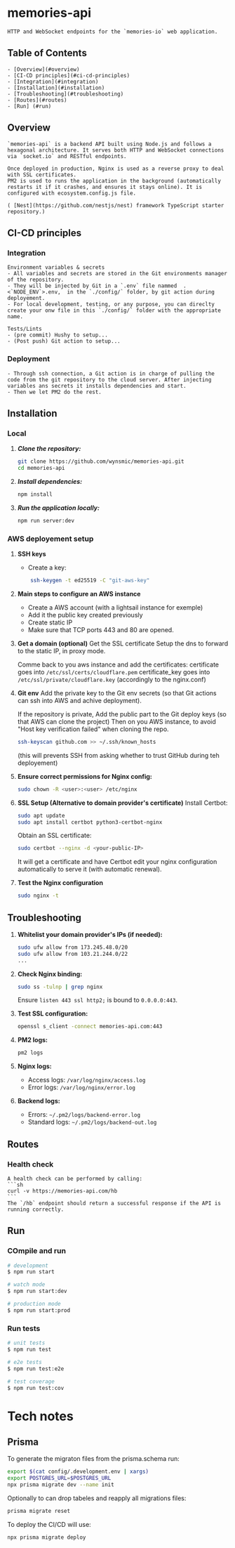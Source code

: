 # memories-api

    HTTP and WebSocket endpoints for the `memories-io` web application.

## Table of Contents

    - [Overview](#overview)
    - [CI-CD principles](#ci-cd-principles)
    - [Integration](#integration)
    - [Installation](#installation)
    - [Troubleshooting](#troubleshooting)
    - [Routes](#routes)
    - [Run] (#run)

## Overview

    `memories-api` is a backend API built using Node.js and follows a hexagonal architecture. It serves both HTTP and WebSocket connections via `socket.io` and RESTful endpoints.

    Once deployed in production, Nginx is used as a reverse proxy to deal with SSL certificates.
    PM2 is used to runs the application in the background (automatically restarts it if it crashes, and ensures it stays online). It is configured with ecosystem.config.js file.

    ( [Nest](https://github.com/nestjs/nest) framework TypeScript starter repository.)

## CI-CD principles

### Integration

    Environment variables & secrets
    - All variables and secrets are stored in the Git environments manager of the repository.
    - They will be injected by Git in a `.env` file nammed  .<`NODE_ENV`>.env,  in the `./config/` folder, by git action during deployement.
    - For local development, testing, or any purpose, you can direclty create your onw file in this `./config/` folder with the appropriate name.

    Tests/Lints
    - (pre commit) Hushy to setup...
    - (Post push) Git action to setup...

### Deployment

    - Through ssh connection, a Git action is in charge of pulling the code from the git repository to the cloud server. After injecting variables ans secrets it installs dependencies and start.
    - Then we let PM2 do the rest.

## Installation

### Local

1. **_Clone the repository:_**
   ```sh
   git clone https://github.com/wynsmic/memories-api.git
   cd memories-api
   ```
2. **_Install dependencies:_**
   ```sh
   npm install
   ```
3. **_Run the application locally:_**
   ```sh
   npm run server:dev
   ```

### AWS deployement setup

1. **SSH keys**
   - Create a key:
   ```sh
       ssh-keygen -t ed25519 -C "git-aws-key"
   ```
2. **Main steps to configure an AWS instance**

   - Create a AWS account (with a lightsail instance for exemple)
   - Add it the public key created previously
   - Create static IP
   - Make sure that TCP ports 443 and 80 are opened.

3. **Get a domain (optional)**
   Get the SSL certificate
   Setup the dns to forward to the static IP, in proxy mode.

   Comme back to you aws instance and add the certificates:
   certificate goes into `/etc/ssl/certs/cloudflare.pem`
   certificate_key goes into `/etc/ssl/private/cloudflare.key`
   (accordingly to the nginx.conf)

4. **Git env**
   Add the private key to the Git env secrets (so that Git actions can ssh into AWS and achive deployment).

   If the repository is private,
   Add the public part to the Git deploy keys (so that AWS can clone the project)
   Then on you AWS instance, to avoid "Host key verification failed" when cloning the repo.

   ```sh
   ssh-keyscan github.com >> ~/.ssh/known_hosts
   ```

   (this will prevents SSH from asking whether to trust GitHub during teh deployement)

5. **Ensure correct permissions for Nginx config:**

   ```sh
   sudo chown -R <user>:<user> /etc/nginx
   ```

6. **SSL Setup (Alternative to domain provider's certificate)**
   Install Certbot:

   ```sh
   sudo apt update
   sudo apt install certbot python3-certbot-nginx
   ```

   Obtain an SSL certificate:

   ```sh
   sudo certbot --nginx -d <your-public-IP>
   ```

   It will get a certificate and have Certbot edit your nginx configuration automatically to serve it (with automatic renewal).

7. **Test the Nginx configuration**
   ```sh
   sudo nginx -t
   ```

## Troubleshooting

1. **Whitelist your domain provider's IPs (if needed):**

   ```sh
   sudo ufw allow from 173.245.48.0/20
   sudo ufw allow from 103.21.244.0/22
   ...
   ```

2. **Check Nginx binding:**

   ```sh
   sudo ss -tulnp | grep nginx
   ```

   Ensure `listen 443 ssl http2;` is bound to `0.0.0.0:443`.

3. **Test SSL configuration:**

   ```sh
   openssl s_client -connect memories-api.com:443
   ```

4. **PM2 logs:**
   ```sh
   pm2 logs
   ```
5. **Nginx logs:**

   - Access logs: `/var/log/nginx/access.log`
   - Error logs: `/var/log/nginx/error.log`

6. **Backend logs:**
   - Errors: `~/.pm2/logs/backend-error.log`
   - Standard logs: `~/.pm2/logs/backend-out.log`

## Routes

### Health check

    A health check can be performed by calling:
    ```sh
    curl -v https://memories-api.com/hb
    ```
    The `/hb` endpoint should return a successful response if the API is running correctly.

## Run

### COmpile and run

```bash
# development
$ npm run start

# watch mode
$ npm run start:dev

# production mode
$ npm run start:prod
```

### Run tests

```bash
# unit tests
$ npm run test

# e2e tests
$ npm run test:e2e

# test coverage
$ npm run test:cov
```

# Tech notes

## Prisma

To generate the migraton files from the prisma.schema run:

```bash
export $(cat config/.development.env | xargs)
export POSTGRES_URL=$POSTGRES_URL
npx prisma migrate dev --name init
```

Optionally to can drop tabeles and reapply all migrations files:

```bash
prisma migrate reset
```

To deploy the CI/CD will use:

```bash
npx prisma migrate deploy
```
